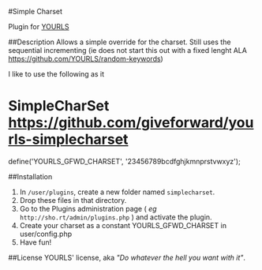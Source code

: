 #Simple Charset


Plugin for [YOURLS](http://yourls.org)

##Description
Allows a simple override for the charset.  Still uses the sequential incrementing
(ie does not start this out with a fixed lenght ALA https://github.com/YOURLS/random-keywords)

I like to use the following as it

# SimpleCharSet https://github.com/giveforward/yourls-simplecharset
define('YOURLS_GFWD_CHARSET', '23456789bcdfghjkmnprstvwxyz');

##Installation
1. In `/user/plugins`, create a new folder named `simplecharset`.
2. Drop these files in that directory.
3. Go to the Plugins administration page ( *eg* `http://sho.rt/admin/plugins.php` ) and activate the plugin.
4. Create your charset as a constant YOURLS_GFWD_CHARSET in user/config.php
5. Have fun!

##License
YOURLS' license, aka *"Do whatever the hell you want with it"*.
